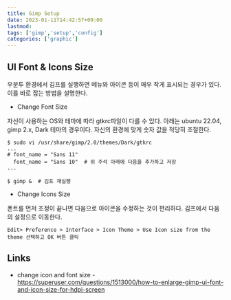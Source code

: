 ```yaml
---
title: Gimp Setup
date: 2023-01-11T14:42:57+09:00
lastmod:
tags: ['gimp','setup','config']
categories: ['graphic']
---
```


## UI Font & Icons Size
우분투 환경에서 김프를 실행하면 메뉴와 아이콘 등이 매우 작게 표시되는 경우가 있다. 이를 바로 잡는 방법을 설명한다.

* Change Font Size

자신이 사용하는 OS와 테마에 따라 gtkrc파일이 다를 수 있다. 아래는 ubuntu 22.04, gimp 2.x, Dark 테마의 경우이다. 자신의 환경에 맞게 숫자 값을 적당히 조절한다.

```console
$ sudo vi /usr/share/gimp/2.0/themes/Dark/gtkrc
...
# font_name = "Sans 11"
  font_name = "Sans 10"  # 위 주석 아래에 다음을 추가하고 저장
... 
  
$ gimp &  # 김프 재실행
```

* Change Icons Size

폰트를 먼저 조정이 끝나면 다음으로 아이콘을 수정하는 것이 편리하다. 김프에서 다음의 설정으로 이동한다.
```
Edit> Preference > Interface > Icon Theme > Use Icon size from the theme 선택하고 OK 버튼 클릭
```


## Links
* change icon and font size - <https://superuser.com/questions/1513000/how-to-enlarge-gimp-ui-font-and-icon-size-for-hdpi-screen>
